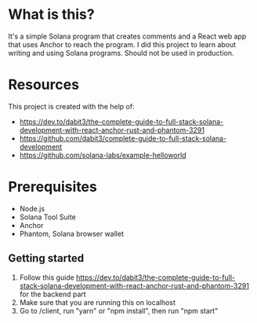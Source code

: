 # What is this?
It's a simple Solana program that creates comments and a React web app that uses Anchor to reach the program. I did this project to learn about writing and using Solana programs. Should not be used in production.

# Resources
This project is created with the help of:
- https://dev.to/dabit3/the-complete-guide-to-full-stack-solana-development-with-react-anchor-rust-and-phantom-3291
- https://github.com/dabit3/complete-guide-to-full-stack-solana-development
- https://github.com/solana-labs/example-helloworld

# Prerequisites
- Node.js
- Solana Tool Suite
- Anchor
- Phantom, Solana browser wallet

## Getting started
1. Follow this guide https://dev.to/dabit3/the-complete-guide-to-full-stack-solana-development-with-react-anchor-rust-and-phantom-3291 for the backend part
2. Make sure that you are running this on localhost
3. Go to /client, run "yarn" or "npm install", then run "npm start"
